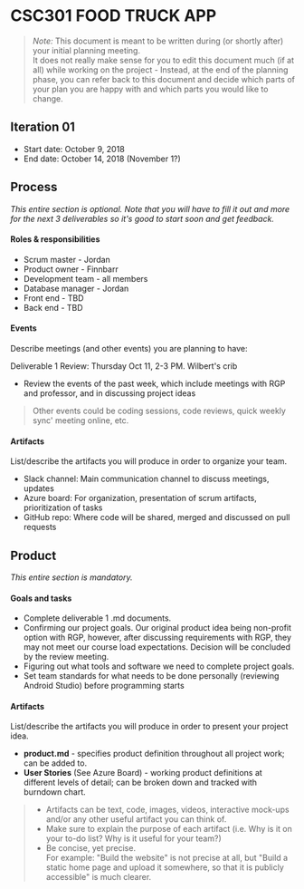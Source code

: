 # CSC301 FOOD TRUCK APP

 > _Note:_ This document is meant to be written during (or shortly after) your initial planning meeting.     
 > It does not really make sense for you to edit this document much (if at all) while working on the project - Instead, at the end of the planning phase, you can refer back to this document and decide which parts of your plan you are happy with and which parts you would like to change.


## Iteration 01

 * Start date: October 9, 2018
 * End date: October 14, 2018 (November 1?)

## Process

_This entire section is optional. Note that you will have to fill it out and more for the next 3 deliverables so it's good to start soon and get feedback._ 

#### Roles & responsibilities

* Scrum master - Jordan
* Product owner - Finnbarr
* Development team - all members
* Database manager - Jordan
* Front end - TBD
* Back end - TBD

#### Events

Describe meetings (and other events) you are planning to have:

Deliverable 1 Review: Thursday Oct 11, 2-3 PM. Wilbert's crib
  - Review the events of the past week, which include meetings with RGP and professor, and in discussing project ideas

> Other events could be coding sessions, code reviews, quick weekly sync' meeting online, etc.

#### Artifacts

List/describe the artifacts you will produce in order to organize your team. 

* Slack channel: Main communication channel to discuss meetings, updates
* Azure board: For organization, presentation of scrum artifacts, prioritization of tasks
* GitHub repo: Where code will be shared, merged and discussed on pull requests

## Product

_This entire section is mandatory._

#### Goals and tasks

* Complete deliverable 1 .md documents.
* Confirming our project goals. Our original product idea being non-profit option with RGP, however, after discussing requirements with RGP, they may not meet our course load expectations. Decision will be concluded by the review meeting.
* Figuring out what tools and software we need to complete project goals.
* Set team standards for what needs to be done personally (reviewing Android Studio) before programming starts

#### Artifacts

List/describe the artifacts you will produce in order to present your project idea.

* **product.md** - specifies product definition throughout all project work; can be added to.
* **User Stories** (See Azure Board) - working product definitions at different levels of detail; can be broken down and tracked with burndown chart.

 >* Artifacts can be text, code, images, videos, interactive mock-ups and/or any other useful artifact you can think of.
 >* Make sure to explain the purpose of each artifact (i.e. Why is it on your to-do list? Why is it useful for your team?)
 >* Be concise, yet precise.         
   For example: "Build the website" is not precise at all, but "Build a static home page and upload it somewhere, so that it is publicly accessible" is much clearer.
